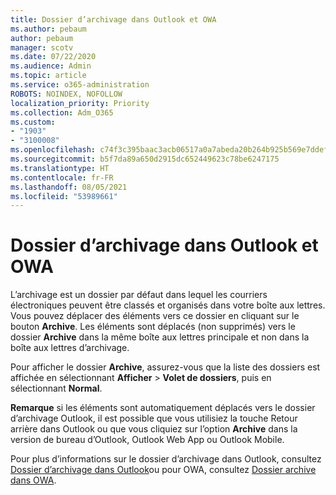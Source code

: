 ```yaml
---
title: Dossier d’archivage dans Outlook et OWA
ms.author: pebaum
author: pebaum
manager: scotv
ms.date: 07/22/2020
ms.audience: Admin
ms.topic: article
ms.service: o365-administration
ROBOTS: NOINDEX, NOFOLLOW
localization_priority: Priority
ms.collection: Adm_O365
ms.custom:
- "1903"
- "3100008"
ms.openlocfilehash: c74f3c395baac3acb06517a0a7abeda20b264b925b569e7ddef16efbbafa8e25
ms.sourcegitcommit: b5f7da89a650d2915dc652449623c78be6247175
ms.translationtype: HT
ms.contentlocale: fr-FR
ms.lasthandoff: 08/05/2021
ms.locfileid: "53989661"
---
```

# <a name="archive-folder-in-outlook-and-owa"></a>Dossier d’archivage dans Outlook et OWA

L’archivage est un dossier par défaut dans lequel les courriers électroniques peuvent être classés et organisés dans votre boîte aux lettres. Vous pouvez déplacer des éléments vers ce dossier en cliquant sur le bouton **Archive**. Les éléments sont déplacés (non supprimés) vers le dossier **Archive** dans la même boîte aux lettres principale et non dans la boîte aux lettres d’archivage.

Pour afficher le dossier **Archive**, assurez-vous que la liste des dossiers est affichée en sélectionnant **Afficher** > **Volet de dossiers**, puis en sélectionnant **Normal**.

**Remarque** si les éléments sont automatiquement déplacés vers le dossier d’archivage Outlook, il est possible que vous utilisiez la touche Retour arrière dans Outlook ou que vous cliquiez sur l’option **Archive** dans la version de bureau d’Outlook, Outlook Web App ou Outlook Mobile.

Pour plus d’informations sur le dossier d’archivage dans Outlook, consultez [Dossier d’archivage dans Outlook](https://support.office.com/article/archive-in-outlook-for-windows-25f75777-3cdc-4c77-9783-5929c7b47028)ou pour OWA, consultez [Dossier archive dans OWA](https://support.office.com/article/organize-your-inbox-with-archive-sweep-and-other-tools-in-outlook-on-the-web-49b26f63-6399-4b4a-a580-14b9b1efe96d?ui=en-US&rs=en-US&ad=US).